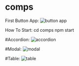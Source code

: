 # comps
First Button App:
![button app](https://github.com/abeer117/comps/assets/102556073/2cdaf633-8d3e-4cd3-b712-1fe709430de6)

How To Start: 
cd comps
npm start



#Accordion:
![accordion](https://github.com/abeer117/comps/assets/102556073/c3f1a148-842c-4794-8cfc-39c50289608f)



#Modal:
![modal](https://github.com/abeer117/comps/assets/102556073/007b5ff9-1ed2-4429-ac97-b753664cfce7)



#Table: 
![table](https://github.com/abeer117/comps/assets/102556073/3ca9afe1-7989-4ccf-8811-72337a44e488)
